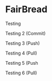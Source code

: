 # FairBread

Testing

Testing 2 (Commit)

Testing 3 (Push)

Testing 4 (Pull)

Testing 5 (Push

Testing 6 (Pull)
